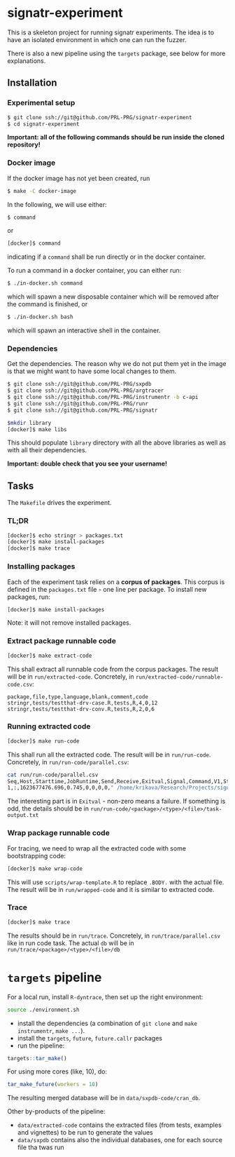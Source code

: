 # signatr-experiment

This is a skeleton project for running signatr experiments.
The idea is to have an isolated environment in which one can run the fuzzer.

There is also a new pipeline using the `targets` package, see below for more explanations.

## Installation

### Experimental setup

``` sh
$ git clone ssh://git@github.com/PRL-PRG/signatr-experiment
$ cd signatr-experiment
```
**Important: all of the following commands should be run inside the cloned repository!**

### Docker image

If the docker image has not yet been created, run

```sh
$ make -C docker-image
```

In the following, we will use either:

```sh
$ command
```

or

```sh
[docker]$ command
```

indicating if a `command` shall be run directly or in the docker container.

To run a command in a docker container, you can either run:

```sh
$ ./in-docker.sh command
```

which will spawn a new disposable container which will be removed after the command is finished, or

```sh
$ ./in-docker.sh bash
```

which will spawn an interactive shell in the container.

### Dependencies

Get the dependencies. The reason why we do not put them yet in the image is that
we might want to have some local changes to them.

```sh
$ git clone ssh://git@github.com/PRL-PRG/sxpdb
$ git clone ssh://git@github.com/PRL-PRG/argtracer
$ git clone ssh://git@github.com/PRL-PRG/instrumentr -b c-api
$ git clone ssh://git@github.com/PRL-PRG/runr
$ git clone ssh://git@github.com/PRL-PRG/signatr
```


``` sh
$mkdir library
[docker]$ make libs
```

This should populate `library` directory with all the above libraries as well as with all their dependencies.

**Important: double check that you see your username!**

## Tasks

The `Makefile` drives the experiment.

### TL;DR

```sh
[docker]$ echo stringr > packages.txt
[docker]$ make install-packages
[docker]$ make trace
```

### Installing packages

Each of the experiment task relies on a **corpus of packages**.
This corpus is defined in the `packages.txt` file - one line per package.
To install new packages, run:

```sh
[docker]$ make install-packages
```

Note: it will not remove installed packages.

### Extract package runnable code

```sh
[docker]$ make extract-code
```

This shall extract all runnable code from the corpus packages.
The result will be in `run/extracted-code`.
Concretely, in `run/extracted-code/runnable-code.csv`:

```csv
package,file,type,language,blank,comment,code
stringr,tests/testthat-drv-case.R,tests,R,4,0,12
stringr,tests/testthat-drv-conv.R,tests,R,2,0,6
```

### Running extracted code

```sh
[docker]$ make run-code
```

This shall run all the extracted code.
The result will be in `run/run-code`.
Concretely, in `run/run-code/parallel.csv`:

```sh
cat run/run-code/parallel.csv
Seq,Host,Starttime,JobRuntime,Send,Receive,Exitval,Signal,Command,V1,Stdout,Stderr
1,:,1623677476.696,0.745,0,0,0,0," /home/krikava/Research/Projects/signatr/signatr-experiment/scripts/run-r-file.sh -t 35m /home/krikava/Research/Projects/signatr/signatr-experiment/run/runnable-code/stringr/tests/testthat-drv-case.R",stringr/tests/testthat-drv-case.R,,
```

The interesting part is in `Exitval` - non-zero means a failure.
If something is odd, the details should be in `run/run-code/<package>/<type>/<file>/task-output.txt`


### Wrap package runnable code

For tracing, we need to wrap all the extracted code with some bootstrapping code:

```sh
[docker]$ make wrap-code
```

This will use `scripts/wrap-template.R` to replace `.BODY.` with the actual file.
The result will be in `run/wrapped-code` and it is similar to extracted code.

### Trace

```sh
[docker]$ make trace
```

The results should be in `run/trace`.
Concretely, in `run/trace/parallel.csv` like in run code task.
The actual `db` will be in `run/trace/<package>/<type>/<file>/db`

# `targets` pipeline

For a local run, install `R-dyntrace`, then set up the right environment:

```sh 
source ./environment.sh
```

- install the dependencies (a combination of `git clone` and `make instrumentr`, `make ...`).
- install the `targets`, `future`, `future.callr` packages
- run the pipeline:

```R
targets::tar_make()
```

For using more cores (like, 10), do:

```R
tar_make_future(workers = 10)
```

The resulting merged database will be in `data/sxpdb-code/cran_db`.

Other by-products of the pipeline:

- `data/extracted-code` contains the extracted files (from tests, examples and vignettes) to be run to generate the values
- `data/sxpdb` contains also the individual databases, one for each source file tha twas run

